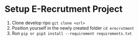 #  Setup E-Recrutment Project
1. Clone develop ripo `git clone <url>`
2. Position yourself in the newly created folder `cd erecrutment`
3. Run `pip or pip3 install --requirement requirements.txt`
